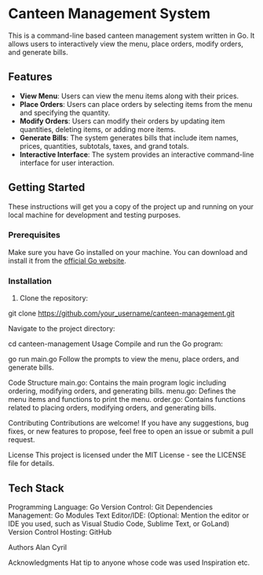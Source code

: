 # Canteen Management System

This is a command-line based canteen management system written in Go. It allows users to interactively view the menu, place orders, modify orders, and generate bills.

## Features

- **View Menu**: Users can view the menu items along with their prices.
- **Place Orders**: Users can place orders by selecting items from the menu and specifying the quantity.
- **Modify Orders**: Users can modify their orders by updating item quantities, deleting items, or adding more items.
- **Generate Bills**: The system generates bills that include item names, prices, quantities, subtotals, taxes, and grand totals.
- **Interactive Interface**: The system provides an interactive command-line interface for user interaction.

## Getting Started

These instructions will get you a copy of the project up and running on your local machine for development and testing purposes.

### Prerequisites

Make sure you have Go installed on your machine. You can download and install it from the [official Go website](https://golang.org/).

### Installation

1. Clone the repository:

git clone https://github.com/your_username/canteen-management.git

Navigate to the project directory:

cd canteen-management
Usage
Compile and run the Go program:

go run main.go
Follow the prompts to view the menu, place orders, and generate bills.

Code Structure
main.go: Contains the main program logic including ordering, modifying orders, and generating bills.
menu.go: Defines the menu items and functions to print the menu.
order.go: Contains functions related to placing orders, modifying orders, and generating bills.

Contributing
Contributions are welcome! If you have any suggestions, bug fixes, or new features to propose, feel free to open an issue or submit a pull request.

License
This project is licensed under the MIT License - see the LICENSE file for details.

## Tech Stack
Programming Language: Go
Version Control: Git
Dependencies Management: Go Modules
Text Editor/IDE: (Optional: Mention the editor or IDE you used, such as Visual Studio Code, Sublime Text, or GoLand)
Version Control Hosting: GitHub

Authors
Alan Cyril

Acknowledgments
Hat tip to anyone whose code was used Inspiration etc.
